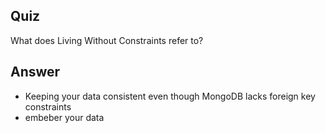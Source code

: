 ## Quiz

What does Living Without Constraints refer to?

## Answer

- Keeping your data consistent even though MongoDB lacks foreign key constraints 
- embeber your data 





